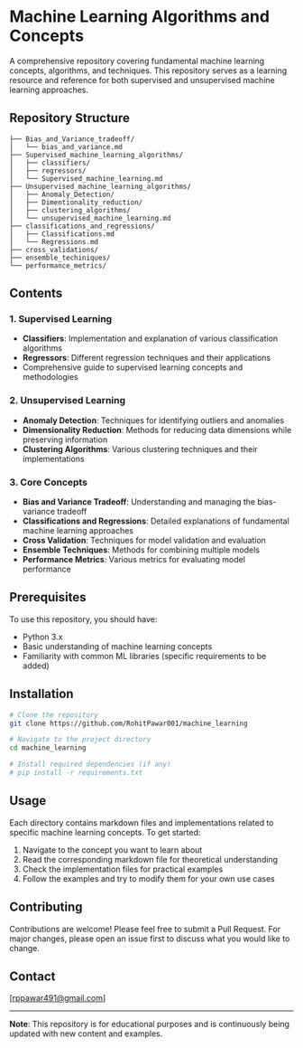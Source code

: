 # Machine Learning Algorithms and Concepts

A comprehensive repository covering fundamental machine learning concepts, algorithms, and techniques. This repository serves as a learning resource and reference for both supervised and unsupervised machine learning approaches.

## Repository Structure

```
├── Bias_and_Variance_tradeoff/
│   └── bias_and_variance.md
├── Supervised_machine_learning_algorithms/
│   ├── classifiers/
│   ├── regressors/
│   └── Supervised_machine_learning.md
├── Unsupervised_machine_learning_algorithms/
│   ├── Anomaly_Detection/
│   ├── Dimentionality_reduction/
│   ├── clustering_algorithms/
│   └── unsupervised_machine_learning.md
├── classifications_and_regressions/
│   ├── Classifications.md
│   └── Regressions.md
├── cross_validations/
├── ensemble_techiniques/
└── performance_metrics/
```

## Contents

### 1. Supervised Learning
- **Classifiers**: Implementation and explanation of various classification algorithms
- **Regressors**: Different regression techniques and their applications
- Comprehensive guide to supervised learning concepts and methodologies

### 2. Unsupervised Learning
- **Anomaly Detection**: Techniques for identifying outliers and anomalies
- **Dimensionality Reduction**: Methods for reducing data dimensions while preserving information
- **Clustering Algorithms**: Various clustering techniques and their implementations

### 3. Core Concepts
- **Bias and Variance Tradeoff**: Understanding and managing the bias-variance tradeoff
- **Classifications and Regressions**: Detailed explanations of fundamental machine learning approaches
- **Cross Validation**: Techniques for model validation and evaluation
- **Ensemble Techniques**: Methods for combining multiple models
- **Performance Metrics**: Various metrics for evaluating model performance

## Prerequisites

To use this repository, you should have:
- Python 3.x
- Basic understanding of machine learning concepts
- Familiarity with common ML libraries (specific requirements to be added)

## Installation

```bash
# Clone the repository
git clone https://github.com/RohitPawar001/machine_learning

# Navigate to the project directory
cd machine_learning

# Install required dependencies (if any)
# pip install -r requirements.txt
```

## Usage

Each directory contains markdown files and implementations related to specific machine learning concepts. To get started:

1. Navigate to the concept you want to learn about
2. Read the corresponding markdown file for theoretical understanding
3. Check the implementation files for practical examples
4. Follow the examples and try to modify them for your own use cases

## Contributing

Contributions are welcome! Please feel free to submit a Pull Request. For major changes, please open an issue first to discuss what you would like to change.


## Contact

[rppawar491@gmail.com]

---

**Note**: This repository is for educational purposes and is continuously being updated with new content and examples.